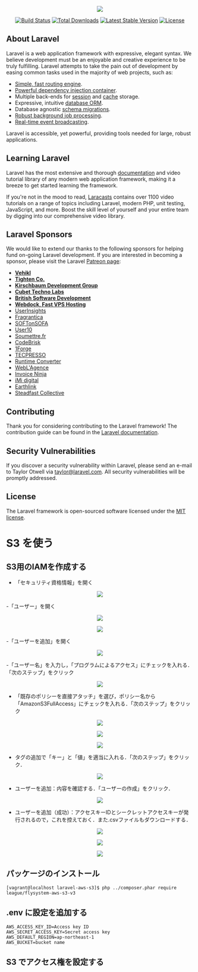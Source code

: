 <p align="center"><img src="https://laravel.com/assets/img/components/logo-laravel.svg"></p>

<p align="center">
<a href="https://travis-ci.org/laravel/framework"><img src="https://travis-ci.org/laravel/framework.svg" alt="Build Status"></a>
<a href="https://packagist.org/packages/laravel/framework"><img src="https://poser.pugx.org/laravel/framework/d/total.svg" alt="Total Downloads"></a>
<a href="https://packagist.org/packages/laravel/framework"><img src="https://poser.pugx.org/laravel/framework/v/stable.svg" alt="Latest Stable Version"></a>
<a href="https://packagist.org/packages/laravel/framework"><img src="https://poser.pugx.org/laravel/framework/license.svg" alt="License"></a>
</p>

## About Laravel

Laravel is a web application framework with expressive, elegant syntax. We believe development must be an enjoyable and creative experience to be truly fulfilling. Laravel attempts to take the pain out of development by easing common tasks used in the majority of web projects, such as:

- [Simple, fast routing engine](https://laravel.com/docs/routing).
- [Powerful dependency injection container](https://laravel.com/docs/container).
- Multiple back-ends for [session](https://laravel.com/docs/session) and [cache](https://laravel.com/docs/cache) storage.
- Expressive, intuitive [database ORM](https://laravel.com/docs/eloquent).
- Database agnostic [schema migrations](https://laravel.com/docs/migrations).
- [Robust background job processing](https://laravel.com/docs/queues).
- [Real-time event broadcasting](https://laravel.com/docs/broadcasting).

Laravel is accessible, yet powerful, providing tools needed for large, robust applications.

## Learning Laravel

Laravel has the most extensive and thorough [documentation](https://laravel.com/docs) and video tutorial library of any modern web application framework, making it a breeze to get started learning the framework.

If you're not in the mood to read, [Laracasts](https://laracasts.com) contains over 1100 video tutorials on a range of topics including Laravel, modern PHP, unit testing, JavaScript, and more. Boost the skill level of yourself and your entire team by digging into our comprehensive video library.

## Laravel Sponsors

We would like to extend our thanks to the following sponsors for helping fund on-going Laravel development. If you are interested in becoming a sponsor, please visit the Laravel [Patreon page](https://patreon.com/taylorotwell):

- **[Vehikl](https://vehikl.com/)**
- **[Tighten Co.](https://tighten.co)**
- **[Kirschbaum Development Group](https://kirschbaumdevelopment.com)**
- **[Cubet Techno Labs](https://cubettech.com)**
- **[British Software Development](https://www.britishsoftware.co)**
- **[Webdock, Fast VPS Hosting](https://www.webdock.io/en)**
- [UserInsights](https://userinsights.com)
- [Fragrantica](https://www.fragrantica.com)
- [SOFTonSOFA](https://softonsofa.com/)
- [User10](https://user10.com)
- [Soumettre.fr](https://soumettre.fr/)
- [CodeBrisk](https://codebrisk.com)
- [1Forge](https://1forge.com)
- [TECPRESSO](https://tecpresso.co.jp/)
- [Runtime Converter](http://runtimeconverter.com/)
- [WebL'Agence](https://weblagence.com/)
- [Invoice Ninja](https://www.invoiceninja.com)
- [iMi digital](https://www.imi-digital.de/)
- [Earthlink](https://www.earthlink.ro/)
- [Steadfast Collective](https://steadfastcollective.com/)

## Contributing

Thank you for considering contributing to the Laravel framework! The contribution guide can be found in the [Laravel documentation](https://laravel.com/docs/contributions).

## Security Vulnerabilities

If you discover a security vulnerability within Laravel, please send an e-mail to Taylor Otwell via [taylor@laravel.com](mailto:taylor@laravel.com). All security vulnerabilities will be promptly addressed.

## License

The Laravel framework is open-sourced software licensed under the [MIT license](https://opensource.org/licenses/MIT).

# S3 を使う
## S3用のIAMを作成する
- 「セキュリティ資格情報」を開く
<p align="center"><img src="storage/app/figs/iam01.png"></p>

-「ユーザー」を開く
<p align="center"><img src="storage/app/figs/iam02.png"></p>
<p align="center"><img src="storage/app/figs/iam03.png"></p>

-「ユーザーを追加」を開く

<p align="center"><img src="storage/app/figs/iam04.png"></p>

-「ユーザー名」を入力し，「プログラムによるアクセス」にチェックを入れる．「次のステップ」をクリック

<p align="center"><img src="storage/app/figs/iam05.png"></p>

- 「既存のポリシーを直接アタッチ」を選び，ポリシー名から「AmazonS3FullAccess」にチェックを入れる．「次のステップ」をクリック

<p align="center"><img src="storage/app/figs/iam05.png"></p>
<p align="center"><img src="storage/app/figs/iam06.png"></p>
<p align="center"><img src="storage/app/figs/iam08.png"></p>


- タグの追加で「キー」と「値」を適当に入れる．「次のステップ」をクリック．

<p align="center"><img src="storage/app/figs/iam09.png"></p>

- ユーザーを追加：内容を確認する．「ユーザーの作成」をクリック．

<p align="center"><img src="storage/app/figs/iam10.png"></p>

- ユーザーを追加（成功）：アクセスキーIDとシークレットアクセスキーが発行されるので，これを控えておく．また.csvファイルもダウンロードする．

<p align="center"><img src="storage/app/figs/iam11.png"></p>
<p align="center"><img src="storage/app/figs/iam12.png"></p>
<p align="center"><img src="storage/app/figs/iam13.png"></p>

## パッケージのインストール

~~~
[vagrant@localhost laravel-aws-s3]$ php ../composer.phar require league/flysystem-aws-s3-v3
~~~

## .env に設定を追加する

~~~
AWS_ACCESS_KEY_ID=Access key ID
AWS_SECRET_ACCESS_KEY=Secret access key
AWS_DEFAULT_REGION=ap-northeast-1
AWS_BUCKET=bucket name
~~~

## S3 でアクセス権を設定する
